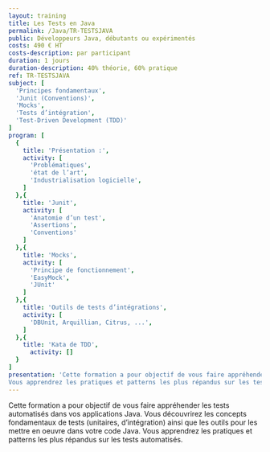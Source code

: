 ```yaml
---
layout: training
title: Les Tests en Java
permalink: /Java/TR-TESTSJAVA
public: Développeurs Java, débutants ou expérimentés
costs: 490 € HT
costs-description: par participant
duration: 1 jours
duration-description: 40% théorie, 60% pratique
ref: TR-TESTSJAVA
subject: [
  'Principes fondamentaux',
  'Junit (Conventions)',
  'Mocks',
  'Tests d’intégration',
  'Test-Driven Development (TDD)'
]
program: [
  {
    title: 'Présentation :',
    activity: [
      'Problématiques',
      'état de l’art',
      'Industrialisation logicielle',
    ]
  },{
    title: 'Junit',
    activity: [
      'Anatomie d’un test',
      'Assertions',
      'Conventions'
    ]
  },{
    title: 'Mocks',
    activity: [
      'Principe de fonctionnement',
      'EasyMock',
      'JUnit'
    ]
  },{
    title: 'Outils de tests d’intégrations',
    activity: [
      'DBUnit, Arquillian, Citrus, ...',
    ]
  },{
    title: 'Kata de TDD',
      activity: []
  }
]
presentation: 'Cette formation a pour objectif de vous faire appréhender les tests automatisés dans vos applications Java. Vous découvrirez les concepts fondamentaux de tests (unitaires, d’intégration) ainsi que les outils pour les mettre en oeuvre dans votre code Java.
Vous apprendrez les pratiques et patterns les plus répandus sur les tests automatisés.'
---
```


Cette formation a pour objectif de vous faire appréhender les tests automatisés dans vos applications Java. Vous découvrirez les concepts fondamentaux de tests (unitaires, d’intégration) ainsi que les outils pour les mettre en oeuvre dans votre code Java.
Vous apprendrez les pratiques et patterns les plus répandus sur les tests automatisés.
